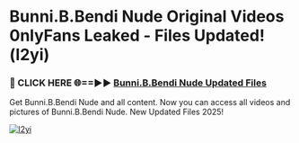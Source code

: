 # Bunni.B.Bendi Nude Original Videos 0nlyFans Leaked - Files Updated! (l2yi)

<h3>🔴 CLICK HERE 🌐==►► <a href="https://tinyurl.com/y5r63du9" rel="nofollow">Bunni.B.Bendi Nude Updated Files</a></h3>

Get Bunni.B.Bendi Nude and all content. Now you can access all videos and pictures of Bunni.B.Bendi Nude. New Updated Files 2025!

[![l2yi](https://i.imgur.com/UVo9nyh.gif)](https://tinyurl.com/y5r63du9)